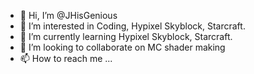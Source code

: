 - 👋 Hi, I’m @JHisGenious
- 👀 I’m interested in Coding, Hypixel Skyblock, Starcraft.
- 🌱 I’m currently learning Hypixel Skyblock, Starcraft.
- 💞️ I’m looking to collaborate on MC shader making
- 📫 How to reach me ...

<!---
JHisGenious/JHisGenious is a ✨ special ✨ repository because its `README.md` (this file) appears on your GitHub profile.
You can click the Preview link to take a look at your changes.
--->
